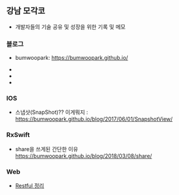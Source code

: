 ## 강남 모각코


- 개발자들의 기술 공유 및 성장을 위한 기록 및 메모


### 블로그 

- bumwoopark: 
https://bumwoopark.github.io/

- 

- 

- 



### IOS 

- 스냅샷(SnapShot)?? 이게뭐지 : https://bumwoopark.github.io/blog/2017/06/01/SnapshotView/





### RxSwift

- share을 쓰게된 간단한 이유 https://bumwoopark.github.io/blog/2018/03/08/share/


### Web

- [Restful 정리](https://bumwoopark.github.io/blog/2018/03/13/restful/)


